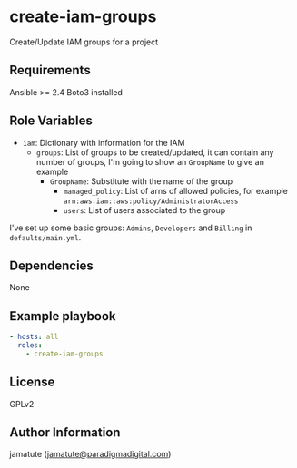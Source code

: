 # create-iam-groups

Create/Update IAM groups for a project

## Requirements

Ansible >= 2.4
Boto3 installed

## Role Variables

* `iam`: Dictionary with information for the IAM
  * `groups`: List of groups to be created/updated, it can contain any number
    of groups, I'm going to show an `GroupName` to give an example
    * `GroupName`: Substitute with the name of the group
      * `managed_policy`: List of arns of allowed policies, for example
        `arn:aws:iam::aws:policy/AdministratorAccess`
      * `users`: List of users associated to the group

I've set up some basic groups: `Admins`, `Developers` and `Billing` in
`defaults/main.yml`.

## Dependencies

None

## Example playbook

```yaml
- hosts: all
  roles:
    - create-iam-groups
```

## License

GPLv2

## Author Information
jamatute (jamatute@paradigmadigital.com)
